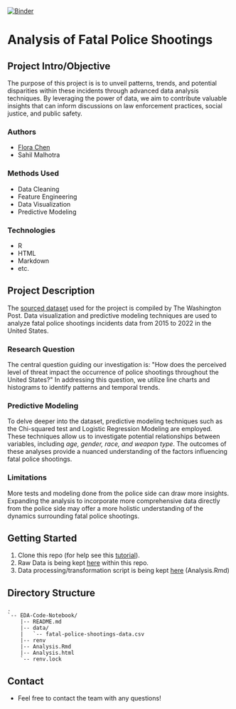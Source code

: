 [![Binder](https://mybinder.org/badge_logo.svg)](https://mybinder.org/v2/gh/malhotra-s/EDA-Code-Notebook.git/HEAD)

# Analysis of Fatal Police Shootings

## Project Intro/Objective
The purpose of this project is is to unveil patterns, trends, and potential disparities within these incidents through advanced data analysis techniques. 
By leveraging the power of data, we aim to contribute valuable insights that can inform discussions on law enforcement practices, social justice, and public safety. 

### Authors
* [Flora Chen](https://github.com/Flora-Chen6)
* Sahil Malhotra
  
### Methods Used
* Data Cleaning
* Feature Engineering
* Data Visualization
* Predictive Modeling

### Technologies
* R 
* HTML
* Markdown
* etc. 

## Project Description
The [sourced dataset](https://github.com/washingtonpost/data-police-shootings/blob/master/v1/fatal-police-shootings-data.csv) used for the project is compiled by The Washington Post. 
Data visualization and predictive modeling techniques are used to analyze fatal police shootings incidents data from 2015 to 2022 in the United States. 
### Research Question
The central question guiding our investigation is: "How does the perceived level of threat impact the occurrence of police shootings throughout the United States?" In addressing this question, we utilize line charts and histograms to identify patterns and temporal trends.
### Predictive Modeling
To delve deeper into the dataset, predictive modeling techniques such as the Chi-squared test and Logistic Regression Modeling are employed. These techniques allow us to investigate potential relationships between variables, including  *age, gender, race, and weapon type*. The outcomes of these analyses provide a nuanced understanding of the factors influencing fatal police shootings.
### Limitations
More tests and modeling done from the police side can draw more insights. Expanding the analysis to incorporate more comprehensive data directly from the police side may offer a more holistic understanding of the dynamics surrounding fatal police shootings.
## Getting Started
1. Clone this repo (for help see this [tutorial](https://help.github.com/articles/cloning-a-repository/)).
2. Raw Data is being kept [here](data) within this repo.    
3. Data processing/transformation script is being kept [here](/) (Analysis.Rmd)

## Directory Structure
```
.
`-- EDA-Code-Notebook/
    |-- README.md
    |-- data/
    |   `-- fatal-police-shootings-data.csv
    |-- renv
    |-- Analysis.Rmd
    |-- Analysis.html
    `-- renv.lock
```
## Contact
* Feel free to contact the team with any questions!
